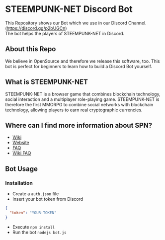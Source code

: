 STEEMPUNK-NET Discord Bot
======

This Repository shows our Bot which we use in our Discord Channel.
(https://discord.gg/p2bUGCn)  
The bot helps the players of STEEMPUNK-NET in Discord.


About this Repo
------

We believe in OpenSource and therefore we release this software, too.
This bot is perfect for beginners to learn how to build a Discord Bot yourself.


What is STEEMPUNK-NET
------
STEEMPUNK-NET is a browser game that combines blockchain technology, 
social interaction and a multiplayer role-playing game. STEEMPUNK-NET 
is therefore the first MMORPG to combine social networks with blockchain 
technology, allowing players to earn real cryptographic currencies.


Where can I find more information about SPN?
------

- [Wiki](https://github.com/pcsg/steempunknet/wiki)
- [Website](https://www.steempunk.net/)
- [FAQ](https://www.steempunk.net/FAQ)
- [Wiki FAQ](https://github.com/pcsg/steempunknet/wiki/faq-v1)


Bot Usage
------

### Installation

- Create a `auth.json` file
- Insert your bot token from Discord

```json
{
  "token": "YOUR-TOKEN"
}
```

- Execute `npm install`
- Run the bot `nodejs bot.js`